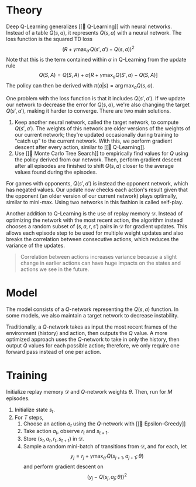 # Theory
Deep Q-Learning generalizes [[🔭 Q-Learning]] with neural networks. Instead of a table $Q(s, a)$, it represents $Q(s, a)$ with a neural network. The loss function is the squared TD loss $$(R+\gamma\max_{a'}Q(s',a') - Q(s,a))^2$$ Note that this is the term contained within $\alpha$ in Q-Learning from the update rule $$Q(S,A) = Q(S,A) + \alpha[R + \gamma \max_a Q(S', a) - Q(S, A)]$$
The policy can then be derived with $\pi(a \vert s) = \arg\max_a Q(s, a)$.

One problem with the loss function is that it includes $Q(s', a')$. If we update our network to decrease the error for $Q(s, a)$, we're also changing the target $Q(s', a')$, making it harder to converge. There are two main solutions.
1. Keep another neural network, called the target network, to compute $Q(s', a')$. The weights of this network are older versions of the weights of our current network; they're updated occasionally during training to "catch up" to the current network. With this, we perform gradient descent after every action, similar to [[🔭 Q-Learning]].
2. Use [[🌲 Monte Carlo Tree Search]] to empirically find values for $Q$ using the policy derived from our network. Then, perform gradient descent after all episodes are finished to shift $Q(s, a)$ closer to the average values found during the episodes.

For games with opponents, $Q(s', a')$ is instead the opponent network, which has negated values. Our update now checks each action's result given that the opponent (an older version of our current network) plays optimally, similar to mini-max. Using two networks in this fashion is called self-play.

Another addition to Q-Learning is the use of replay memory $\mathcal{D}$. Instead of optimizing the network with the most recent action, the algorithm instead chooses a random subset of $(s, a, r, s')$ pairs in $\mathcal{D}$ for gradient updates. This allows each episode step to be used for multiple weight updates and also breaks the correlation between consecutive actions, which reduces the variance of the updates.

> Correlation between actions increases variance because a slight change in earlier actions can have huge impacts on the states and actions we see in the future.

# Model
The model consists of a $Q$-network representing the $Q(s, a)$ function. In some models, we also maintain a target network to decrease instability.

Traditionally, a $Q$-network takes as input the most recent frames of the environment (history) and action, then outputs the $Q$ value. A more optimized approach uses the $Q$-network to take in only the history, then output $Q$ values for each possible action; therefore, we only require one forward pass instead of one per action.

# Training
Initialize replay memory $\mathcal{D}$ and $Q$-network weights $\theta$. Then, run for $M$ episodes.
1. Initialize state $s_t$.
2. For $T$ steps,
	1. Choose an action $a_t$ using the $Q$-network with [[🎲 Epsilon-Greedy]]
	2. Take action $a_t$, observe $r_t$ and $s_{t+1}$.
	3. Store $(s_t, a_t, r_t, s_{t+1})$ in $\mathcal{D}$.
	4. Sample a random mini-batch of transitions from $\mathcal{D}$, and for each, let $$y_j = r_j + \gamma\max_{a'}Q(s_{j+1}, a_{j+1}; \theta)$$ and perform gradient descent on $$(y_j - Q(s_j, a_j; \theta))^2$$